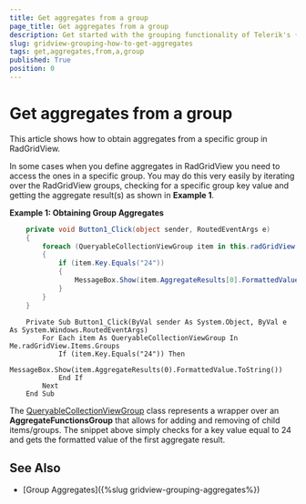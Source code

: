 ```yaml
---
title: Get aggregates from a group
page_title: Get aggregates from a group
description: Get started with the grouping functionality of Telerik's {{ site.framework_name }} DataGrid and learn how to access the aggregates in a specific group.
slug: gridview-grouping-how-to-get-aggregates
tags: get,aggregates,from,a,group
published: True
position: 0
---
```


# Get aggregates from a group

This article shows how to obtain aggregates from a specific group in RadGridView.

In some cases when you define aggregates in RadGridView you need to access the ones in a specific group. You may do this very easily by iterating over the RadGridView groups, checking for a specific group key value and getting the aggregate result(s) as shown in __Example 1__.

__Example 1: Obtaining Group Aggregates__

```C#
	private void Button1_Click(object sender, RoutedEventArgs e)
	{
	    foreach (QueryableCollectionViewGroup item in this.radGridView.Items.Groups)
	    {
	        if (item.Key.Equals("24"))
	        {
	            MessageBox.Show(item.AggregateResults[0].FormattedValue.ToString());
	        }
	    }
	}
```
```VB.NET
	Private Sub Button1_Click(ByVal sender As System.Object, ByVal e As System.Windows.RoutedEventArgs)
	    For Each item As QueryableCollectionViewGroup In Me.radGridView.Items.Groups
	        If (item.Key.Equals("24")) Then
	            MessageBox.Show(item.AggregateResults(0).FormattedValue.ToString())
	        End If
	    Next
	End Sub
```

The [QueryableCollectionViewGroup](https://docs.telerik.com/devtools/wpf/api/telerik.windows.data.queryablecollectionviewgroup) class represents a wrapper over an __AggregateFunctionsGroup__ that allows for adding and removing of child items/groups. The snippet above simply checks for a key value equal to 24 and gets the formatted value of the first aggregate result.

## See Also

 * [Group Aggregates]({%slug gridview-grouping-aggregates%})
